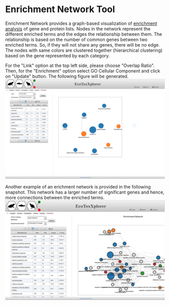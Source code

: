 # Enrichment Network Tool

Enrichment Network provides a graph-based visualization of [enrichment analysis](background_gsea.md) of gene and protein lists. Nodes in the network represent the different enriched terms and the edges the relationship between them. The relationship is based on the number of common genes between two enriched terms. So, if they will not share any genes, there will be no edge. The nodes with same colors are clustered together (hierarchical clustering) based on the gene represented by each category.

For the "Link" option at the top left side, please choose "Overlap Ratio". Then, for the "Enrichment" option select GO Cellular Component and click on "Update" button. The following figure will be generated.
![Image](Enrichment_network.png)

Another example of an erichment network is provided in the following snapshot. This network has a larger number of significant genes and hence, more connections between the enriched terms.
![Image](RNAseq_enrichment_network.png)
